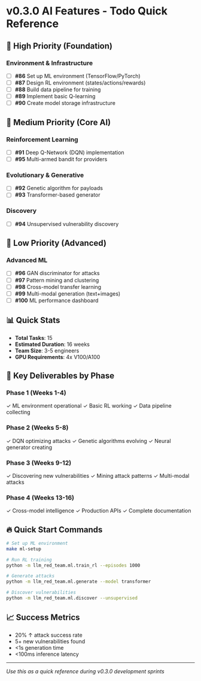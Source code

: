 # v0.3.0 AI Features - Todo Quick Reference

## 🚀 High Priority (Foundation)

### Environment & Infrastructure
- [ ] **#86** Set up ML environment (TensorFlow/PyTorch)
- [ ] **#87** Design RL environment (states/actions/rewards)
- [ ] **#88** Build data pipeline for training
- [ ] **#89** Implement basic Q-learning
- [ ] **#90** Create model storage infrastructure

## 🤖 Medium Priority (Core AI)

### Reinforcement Learning
- [ ] **#91** Deep Q-Network (DQN) implementation
- [ ] **#95** Multi-armed bandit for providers

### Evolutionary & Generative
- [ ] **#92** Genetic algorithm for payloads
- [ ] **#93** Transformer-based generator

### Discovery
- [ ] **#94** Unsupervised vulnerability discovery

## 🔬 Low Priority (Advanced)

### Advanced ML
- [ ] **#96** GAN discriminator for attacks
- [ ] **#97** Pattern mining and clustering
- [ ] **#98** Cross-model transfer learning
- [ ] **#99** Multi-modal generation (text+images)
- [ ] **#100** ML performance dashboard

## 📊 Quick Stats

- **Total Tasks**: 15
- **Estimated Duration**: 16 weeks
- **Team Size**: 3-5 engineers
- **GPU Requirements**: 4x V100/A100

## 🎯 Key Deliverables by Phase

### Phase 1 (Weeks 1-4)
✓ ML environment operational
✓ Basic RL working
✓ Data pipeline collecting

### Phase 2 (Weeks 5-8)
✓ DQN optimizing attacks
✓ Genetic algorithms evolving
✓ Neural generator creating

### Phase 3 (Weeks 9-12)
✓ Discovering new vulnerabilities
✓ Mining attack patterns
✓ Multi-modal attacks

### Phase 4 (Weeks 13-16)
✓ Cross-model intelligence
✓ Production APIs
✓ Complete documentation

## 🔥 Quick Start Commands

```bash
# Set up ML environment
make ml-setup

# Run RL training
python -m llm_red_team.ml.train_rl --episodes 1000

# Generate attacks
python -m llm_red_team.ml.generate --model transformer

# Discover vulnerabilities
python -m llm_red_team.ml.discover --unsupervised
```

## 📈 Success Metrics
- 20% ↑ attack success rate
- 5+ new vulnerabilities found
- <1s generation time
- <100ms inference latency

---
*Use this as a quick reference during v0.3.0 development sprints*